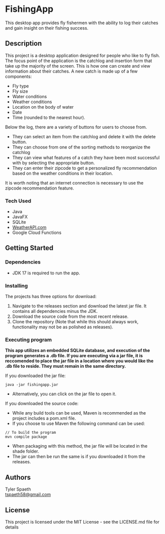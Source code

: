 # FishingApp

This desktop app provides fly fishermen with the ability to log their catches and gain insight on their fishing success.

## Description

This project is a desktop application designed for people who like to fly fish. The focus point of the application is the catchlog and insertion form that take up 
the majority of the screen. This is how one can create and view information about their catches. A new catch is made up of a few components:  
- Fly type     
- Fly size  
- Water conditions   
- Weather conditions   
- Location on the body of water   
- Date   
- Time (rounded to the nearest hour).
    
Below the log, there are a variety of buttons for users to choose from.
- They can select an item from the catchlog and delete it with the delete button.
- They can choose from one of the sorting methods to reorganize the catchlog
- They can view what features of a catch they have been most successful with by selecting the appropriate button.
- They can enter their zipcode to get a personalized fly recommendation based on the weather conditions in their location.
   
It is worth noting that an internet connection is necessary to use the zipcode recommendation feature.

### Tech Used
- Java
- JavaFX
- SQLite
- [WeatherAPI.com](WeatherAPI.com)
- Google Cloud Functions

## Getting Started

### Dependencies

- JDK 17 is required to run the app.

### Installing

The projects has three options for download:  
 1. Navigate to the releases section and download the latest jar file. It contains all dependencies minus the JDK.
 2. Download the source code from the most recent release.
 3. Clone the repository (Note that while this should always work, functionality may not be as polished as releases).

### Executing program

<b>This app utilizes an embedded SQLite database, and execution of the program generates a .db file. If you are executing via a jar file, it is reccomended to place 
the jar file in a location where you would like the .db file to reside. They must remain in the same directory.</b>

If you downloaded the jar file:
```
java -jar fishingapp.jar
```
- Alternatively, you can click on the jar file to open it.  
  
If you downloaded the source code:
- While any build tools can be used, Maven is recommended as the project includes a pom.xml file.
- If you choose to use Maven the following command can be used:
```
// To build the program
mvn compile package
```
- When packaging with this method, the jar file will be located in the shade folder.
- The jar can then be run the same is if you downloaded it from the releases.

## Authors

Tyler Spaeth  
tspaeth58@gmail.com

## License

This project is licensed under the MIT License - see the LICENSE.md file for details
